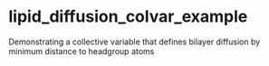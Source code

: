 # lipid_diffusion_colvar_example
Demonstrating a collective variable that defines bilayer diffusion by minimum distance to headgroup atoms
